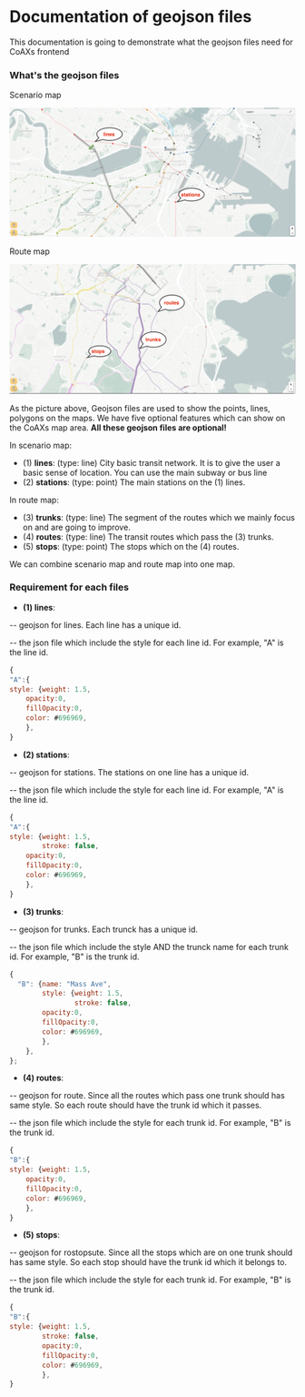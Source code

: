 # Documentation of geojson files
This documentation is going to demonstrate what the geojson files need for CoAXs frontend

### What's the geojson files

Scenario map

![alt text](https://github.com/mitTransportAnalyst/documentation-of-geojson-files/blob/master/scenariomap.png "scenario map")

Route map

![alt text](https://github.com/mitTransportAnalyst/documentation-of-geojson-files/blob/master/routemap.png "route map")




As the picture above, Geojson files are used to show the points, lines, polygons on the maps. We have five optional features which can show on the CoAXs map area. **All these geojson files are optional!**

In scenario map:
- (1) **lines**: (type: line) City basic transit network. It is to give the user a basic sense of location. You can use the main subway or bus line
- (2) **stations**: (type: point) The main stations on the (1) lines.  

In route map:
- (3) **trunks**: (type: line) The segment of the routes which we mainly focus on and are going to improve.  
- (4) **routes**: (type: line) The transit routes which pass the (3) trunks.
- (5) **stops**: (type: point) The stops which on the (4) routes.

We can combine scenario map and route map into one map. 

### Requirement for each files
- **(1) lines**:

-- geojson for lines. Each line has a unique id.

-- the json file which include the style for each line id. For example, "A" is the line id.
```javascript
{
"A":{
style: {weight: 1.5,
	opacity:0,
	fillOpacity:0,
	color: #696969,
	},
}
```

- **(2) stations**:

-- geojson for stations. The stations on one line has a unique id.

-- the json file which include the style for each line id. For example, "A" is the line id.
```javascript
{
"A":{
style: {weight: 1.5,
        stroke: false,
	opacity:0,
	fillOpacity:0,
	color: #696969,
	},
}
```

- **(3) trunks**:

-- geojson for trunks. Each trunck has a unique id.

-- the json file which include the style AND the trunck name for each trunk id. For example, "B" is the trunk id.
```javascript
{
  "B": {name: "Mass Ave", 
        style: {weight: 1.5,
                stroke: false,
		opacity:0,
		fillOpacity:0,
		color: #696969,
		},
	},
};
```

- **(4) routes**:

-- geojson for route. Since all the routes which pass one trunk should has same style. So each route should have the trunk id which it passes.

-- the json file which include the style for each trunk id. For example, "B" is the trunk id.
```javascript
{
"B":{
style: {weight: 1.5,
	opacity:0,
	fillOpacity:0,
	color: #696969,
	},
}
```

- **(5) stops**:

-- geojson for rostopsute. Since all the stops which are on one trunk should has same style. So each stop should have the trunk id which it belongs to.

-- the json file which include the style for each trunk id. For example, "B" is the trunk id.
```javascript
{
"B":{
style: {weight: 1.5,
        stroke: false,
        opacity:0,
        fillOpacity:0,
        color: #696969,
        },
}
```



